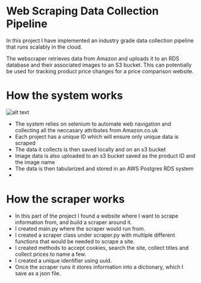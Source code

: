 # Web Scraping Data Collection Pipeline
In this project I have implemented an industry grade data collection pipeline that runs scalably in the cloud.

The webscraper retrieves data from Amazon and uploads it to an RDS database and their associated images to an S3 bucket. This can potentially be used for tracking product price changes for a price comparison website.

# How the system works
![alt text](https://i.ibb.co/ZG0jNVk/Screenshot-2022-05-19-at-8-11-31-pm.png)
- The system relies on selenium to automate web navigation and collecting all the neccasary attributes from Amazon.co.uk
- Each project has a unique ID which will ensure only unique data is scraped
- The data it collects is then saved locally and on an s3 bucket
- Image data is also uploaded to an s3 bucket saved as the product ID and the image name
- The data is then tabularized and stored in an AWS Postgres RDS system
- 

# How the scraper works
- In this part of the project I found a website where I want to scrape information from, and build a scraper around it.
- I created main.py where the scraper would run from.
- I created a scraper class under scraper.py with multiple different functions that would be needed to scrape a site.
- I created methods to accept cookies, search the site, collect titles and collect prices to name a few.
- I created a unique identifier using uuid.
- Once the scraper runs it stores information into a dictionary, which I save as a json file.